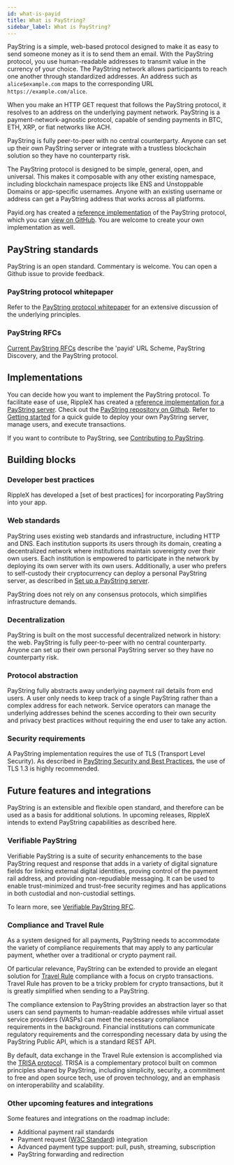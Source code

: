 ```yaml
---
id: what-is-payid
title: What is PayString?
sidebar_label: What is PayString?
---
```


PayString is a simple, web-based protocol designed to make it as easy to send someone money as it is to send them an email. With the PayString protocol, you use human-readable addresses to transmit value in the currency of your choice. The PayString network allows participants to reach one another through standardized addresses. An address such as `alice$example.com` maps to the corresponding URL `https://example.com/alice`.

When you make an HTTP GET request that follows the PayString protocol, it resolves to an address on the underlying payment network. PayString is a payment-network-agnostic protocol, capable of sending payments in BTC, ETH, XRP, or fiat networks like ACH.

PayString is fully peer-to-peer with no central counterparty. Anyone can set up their own PayString server or integrate with a trustless blockchain solution so they have no counterparty risk.

The PayString protocol is designed to be simple, general, open, and universal. This makes it composable with any other existing namespace, including blockchain namespace projects like ENS and Unstoppable Domains or app-specific usernames. Anyone with an existing username or address can get a PayString address that works across all platforms.

Payid.org has created a [reference implementation](payid-reference-overview) of the PayString protocol, which you can [view on GitHub](https://github.com/payid-org/payid). You are welcome to create your own implementation as well.

## PayString standards

PayString is an open standard. Commentary is welcome. You can open a Github issue to provide feedback.

### PayString protocol whitepaper

Refer to the [PayString protocol whitepaper](https://payid.org/whitepaper.pdf) for an extensive discussion of the underlying principles.

### PayString RFCs

[Current PayString RFCs](https://github.com/payid-org/rfcs) describe the 'payid' URL Scheme, PayString Discovery, and the PayString protocol.

## Implementations

You can decide how you want to implement the PayString protocol. To facilitate ease of use, RippleX has created a [reference implementation for a PayString server](payid-reference-overview). Check out the [PayString repository on Github](https://github.com/xpring-eng/payid/). Refer to [Getting started](/) for a quick guide to deploy your own PayString server, manage users, and execute transactions.

If you want to contribute to PayString, see [Contributing to PayString](https://github.com/payid-org/payid/blob/master/CONTRIBUTING.md).

## Building blocks

### Developer best practices

RippleX has developed a [set of best practices] for incorporating PayString into your app.

### Web standards

PayString uses existing web standards and infrastructure, including HTTP and DNS. Each institution supports its users through its domain, creating a decentralized network where institutions maintain sovereignty over their own users. Each institution is empowered to participate in the network by deploying its own server with its own users. Additionally, a user who prefers to self-custody their cryptocurrency can deploy a personal PayString server, as described in [Set up a PayString server](#set-up-a-payid-server).

PayString does not rely on any consensus protocols, which simplifies infrastructure demands.

### Decentralization

PayString is built on the most successful decentralized network in history: the web. PayString is fully peer-to-peer with no central counterparty. Anyone can set up their own personal PayString server so they have no counterparty risk.

### Protocol abstraction

PayString fully abstracts away underlying payment rail details from end users. A user only needs to keep track of a single PayString rather than a complex address for each network. Service operators can manage the underlying addresses behind the scenes according to their own security and privacy best practices without requiring the end user to take any action.

### Security requirements

A PayString implementation requires the use of TLS (Transport Level Security). As described in [PayString Security and Best Practices](payid-best-practices), the use of TLS 1.3 is highly recommended.

## Future features and integrations

PayString is an extensible and flexible open standard, and therefore can be used as a basis for additional solutions. In upcoming releases, RippleX intends to extend PayString capabilities as described here.

### Verifiable PayString

Verifiable PayString is a suite of security enhancements to the base PayString request and response that adds in a variety of digital signature fields for linking external digital identities, proving control of the payment rail address, and providing non-repudiable messaging. It can be used to enable trust-minimized and trust-free security regimes and has applications in both custodial and non-custodial settings.

To learn more, see [Verifiable PayString RFC](https://github.com/payid-org/rfcs/blob/master/dist/spec/verifiable-payid-protocol.txt).

### Compliance and Travel Rule

As a system designed for all payments, PayString needs to accommodate the variety of compliance requirements that may apply to any particular payment, whether over a traditional or crypto payment rail.

Of particular relevance, PayString can be extended to provide an elegant solution for [Travel Rule](https://www.fatf-gafi.org/media/fatf/documents/recommendations/RBA-VA-VASPs.pdf) compliance with a focus on crypto transactions. Travel Rule has proven to be a tricky problem for crypto transactions, but it is greatly simplified when sending to a PayString.

The compliance extension to PayString provides an abstraction layer so that users can send payments to human-readable addresses while virtual asset service providers (VASPs) can meet the necessary compliance requirements in the background. Financial institutions can communicate regulatory requirements and the corresponding necessary data by using the PayString Public API, which is a standard REST API.

By default, data exchange in the Travel Rule extension is accomplished via the [TRISA protocol](https://trisa.io/). TRISA is a complementary protocol built on common principles shared by PayString, including simplicity, security, a commitment to free and open source tech, use of proven technology, and an emphasis on interoperability and scalability.

### Other upcoming features and integrations

Some features and integrations on the roadmap include:

- Additional payment rail standards
- Payment request ([W3C Standard](https://www.w3.org/TR/payment-request/)) integration
- Advanced payment type support: pull, push, streaming, subscription
- PayString forwarding and redirection
